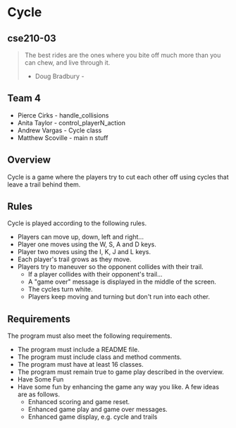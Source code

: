 # Cycle
## cse210-03

> The best rides are the ones where you 
> bite off much more than you can chew, 
> and live through it. 
> - Doug Bradbury -

## Team 4
* Pierce Cirks - handle_collisions
* Anita Taylor - control_playerN_action
* Andrew Vargas - Cycle class
* Matthew Scoville - main n stuff


## Overview
Cycle is a game where the players try to cut each other off using cycles that leave a trail behind them.

## Rules
Cycle is played according to the following rules.

* Players can move up, down, left and right...
* Player one moves using the W, S, A and D keys.
* Player two moves using the I, K, J and L keys.
* Each player's trail grows as they move.
* Players try to maneuver so the opponent collides with their trail.
    - If a player collides with their opponent's trail...
    - A "game over" message is displayed in the middle of the screen.
    - The cycles turn white.
    - Players keep moving and turning but don't run into each other.

## Requirements
The program must also meet the following requirements.

* The program must include a README file.
* The program must include class and method comments.
* The program must have at least 16 classes.
* The program must remain true to game play described in the overview.
* Have Some Fun
* Have some fun by enhancing the game any way you like. A few ideas are as follows.
    - Enhanced scoring and game reset.
    - Enhanced game play and game over messages.
    - Enhanced game display, e.g. cycle and trails